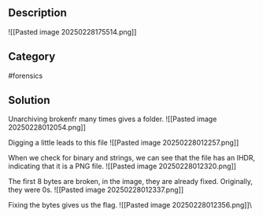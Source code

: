 
## Description

![[Pasted image 20250228175514.png]]

## Category
#forensics
## Solution
Unarchiving brokenfr many times gives a folder.
![[Pasted image 20250228012054.png]]

Digging a little leads to this file
![[Pasted image 20250228012257.png]]

When we check for binary and strings, we can see that the file has an IHDR, indicating that it is a PNG file.
![[Pasted image 20250228012320.png]]

The first 8 bytes are broken, in the image, they are already fixed. Originally, they were 0s.
![[Pasted image 20250228012337.png]]

Fixing the bytes gives us the flag.
![[Pasted image 20250228012356.png]]\
